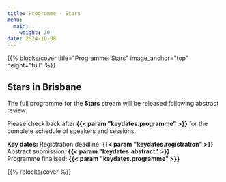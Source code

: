 ```yaml
---
title: Programme - Stars
menu:
  main:
    weight: 30
date: 2024-10-08
---
```


{{% blocks/cover title="Programme: Stars" image_anchor="top" height="full" %}}

## Stars in Brisbane

The full programme for the **Stars** stream will be released following abstract review.

Please check back after **{{< param "keydates.programme" >}}** for the complete schedule of speakers and sessions.

**Key dates:**
Registration deadline: **{{< param "keydates.registration" >}}**  
Abstract submission: **{{< param "keydates.abstract" >}}**  
Programme finalised: **{{< param "keydates.programme" >}}**  

{{% /blocks/cover %}}
